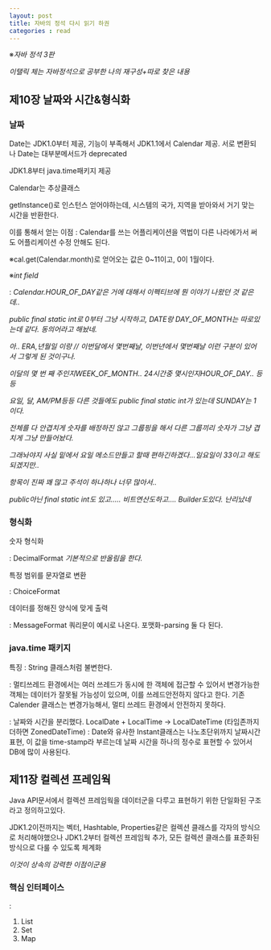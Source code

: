 ```yaml
---
layout: post
title: 자바의 정석 다시 읽기 하권
categories : read
---
```

※*자바 정석 3판*

*이탤릭 체는 자바정석으로 공부한 나의 재구성+따로 찾은 내용*

## 제10장 날짜와 시간&형식화


### 날짜

Date는 JDK1.0부터 제공, 기능이 부족해서 JDK1.1에서 Calendar 제공. 서로 변환되나 Date는 대부분메서드가 deprecated

JDK1.8부터 java.time패키지 제공

Calendar는 추상클래스

getInstance()로 인스턴스 얻어야하는데, 시스템의 국가, 지역을 받아와서 거기 맞는 시간을 반환한다.

이를 통해서 얻는 이점
: Calendar를 쓰는 어플리케이션을 역법이 다른 나라에가서 써도 어플리케이션 수정 안해도 된다.

※cal.get(Calendar.month)로 얻어오는 값은 0~11이고, 0이 1월이다.

※*int field*

: *Calendar.HOUR_OF_DAY같은 거에 대해서 이펙티브에 뭔 이야기 나왔던 것 같은데..*

*public final static int로 0부터 그냥 시작하고, DATE랑 DAY_OF_MONTH는 따로있는데 같다. 동의어라고 해놨네.*

*아.. ERA,년월일 이랑 // 이번달에서 몇번째날, 이번년에서 몇번째날 이런 구분이 있어서 그렇게 된 것이구나.*

*이달의 몇 번 째 주인지WEEK_OF_MONTH.. 24시간중 몇시인지HOUR_OF_DAY.. 등등*

*요일, 달, AM/PM등등 다른 것들에도 public final static int가 있는데 SUNDAY는 1이다.* 

*전체를 다 안겹치게 숫자를 배정하진 않고 그룹핑을 해서 다른 그룹끼리 숫자가 그냥 겹치게 그냥 만들어놨다.*

*그래놔야지 사실 밑에서 요일 메소드만들고 할때 편하긴하겠다...일요일이 33이고 해도 되겠지만..*

*항목이 진짜 꽤 많고 주석이 하나하나 너무 많아서..*

*public아닌 final static int도 있고..... 비트연산도하고.... Builder도있다. 난리났네*

### 형식화

숫자 형식화

: DecimalFormat *기본적으로 반올림을 한다.*


특정 범위를 문자열로 변환

: ChoiceFormat


데이터를 정해진 양식에 맞게 출력

: MessageFormat 쿼리문이 예시로 나온다. 포맷화-parsing 둘 다 된다.


### java.time 패키지

특징
: String 클래스처럼 불변한다. 

: 멀티쓰레드 환경에서는 여러 쓰레드가 동시에 한 객체에 접근할 수 있어서 변경가능한 객체는 데이터가 잘못될 가능성이 있으며, 이를 쓰레드안전하지 않다고 한다. 기존 Calender 클래스는 변경가능해서, 멀티 쓰레드 환경에서 안전하지 못하다. 

: 날짜와 시간을 분리했다. LocalDate + LocalTime -> LocalDateTime (타임존까지 더하면 ZonedDateTime)
: Date와 유사한 Instant클래스는 나노초단위까지 날짜시간 표현, 이 값을 time-stamp라 부르는데 날짜 시간을 하나의 정수로 표현할 수 있어서 DB에 많이 사용된다.

## 제11장 컬렉션 프레임웍

Java API문서에서 컬렉션 프레임웍을 데이터군을 다루고 표현하기 위한 단일화된 구조라고 정의하고있다.

JDK1.2이전까지는 벡터, Hashtable, Properties같은 컬렉션 클래스를 각자의 방식으로 처리해야했으나 JDK1.2부터 컬렉션 프레임웍 추가, 모든 컬렉션 클래스를 표준화된 방식으로 다룰 수 있도록 체계화

*이것이 상속의 강력한 이점이군용*

### 핵심 인터페이스
: 
1. List
2. Set
3. Map
